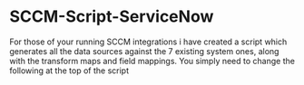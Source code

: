 # SCCM-Script-ServiceNow
For those of your running SCCM integrations i have created a script which generates all the data sources against the 7 existing system ones, along with the transform maps and field mappings. You simply need to change the following at the top of the script
